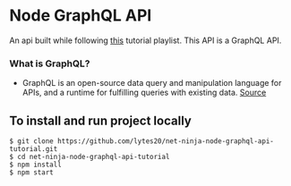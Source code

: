 # Node GraphQL API

An api built while following [this](https://youtu.be/Y0lDGjwRYKw?list=PL4cUxeGkcC9iK6Qhn-QLcXCXPQUov1U7f) tutorial playlist.
This API is a GraphQL API.
### What is GraphQL?
- GraphQL is an open-source data query and manipulation language for APIs, and a runtime for fulfilling queries with existing data. [Source](https://en.wikipedia.org/wiki/GraphQL)

## To install and run project locally

    $ git clone https://github.com/lytes20/net-ninja-node-graphql-api-tutorial.git
    $ cd net-ninja-node-graphql-api-tutorial
    $ npm install
    $ npm start
